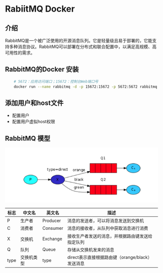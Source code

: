 # RabiitMQ Docker

## 介绍

RabbitMQ是一个被广泛使用的开源消息队列。它是轻量级且易于部署的，它能支持多种消息协议。RabbitMQ可以部署在分布式和联合配置中，以满足高规模、高可用性的需求。

## RabbitMQ的Docker 安装

```bash
    # 5672：应用访问端口；15672：控制台Web端口号
    docker run --name rabbitmq -d -p 15672:15672 -p 5672:5672 rabbitmq:management
```

## 添加用户和host文件

- 配置用户
- 配置用户虚拟host权限

## RabbitMQ 模型
![modle](../images/arch_rabiit_model.png)

标志|中文名|英文名|描述
---|---|---|---
P|生产者|Producer|消息的发送者，可以将消息发送到交换机
C|消费者|Consumer|消息的接收者，从队列中获取消息进行消费
X|交换机|Exchange|接收生产者发送的消息，并根据路由键发送给指定队列
Q|队列|Queue|存储从交换机发来的消息
type|交换机类型|type|direct表示直接根据路由键（orange/black）发送消息
